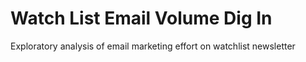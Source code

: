 # Watch List Email Volume Dig In 
Exploratory analysis of email marketing effort on watchlist newsletter 
